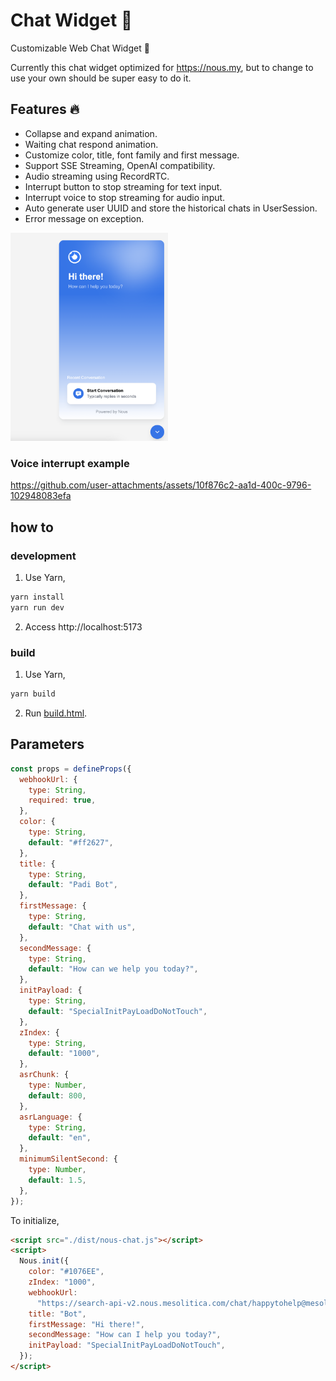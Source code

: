 # Chat Widget 💬

Customizable Web Chat Widget 💬

Currently this chat widget optimized for https://nous.my, but to change to use your own should be super easy to do it.

## Features 🔥

- Collapse and expand animation.
- Waiting chat respond animation.
- Customize color, title, font family and first message.
- Support SSE Streaming, OpenAI compatibility.
- Audio streaming using RecordRTC.
- Interrupt button to stop streaming for text input.
- Interrupt voice to stop streaming for audio input.
- Auto generate user UUID and store the historical chats in UserSession.
- Error message on exception.

<img src="img/hi-there.png" width="50%">

### Voice interrupt example

https://github.com/user-attachments/assets/10f876c2-aa1d-400c-9796-102948083efa

## how to

### development

1. Use Yarn,

```bash
yarn install
yarn run dev
```

2. Access http://localhost:5173

### build

1. Use Yarn,

```bash
yarn build
```

2. Run [build.html](build.html).

## Parameters

```js
const props = defineProps({
  webhookUrl: {
    type: String,
    required: true,
  },
  color: {
    type: String,
    default: "#ff2627",
  },
  title: {
    type: String,
    default: "Padi Bot",
  },
  firstMessage: {
    type: String,
    default: "Chat with us",
  },
  secondMessage: {
    type: String,
    default: "How can we help you today?",
  },
  initPayload: {
    type: String,
    default: "SpecialInitPayLoadDoNotTouch",
  },
  zIndex: {
    type: String,
    default: "1000",
  },
  asrChunk: {
    type: Number,
    default: 800,
  },
  asrLanguage: {
    type: String,
    default: "en",
  },
  minimumSilentSecond: {
    type: Number,
    default: 1.5,
  },
});
```

To initialize,

```html
<script src="./dist/nous-chat.js"></script>
<script>
  Nous.init({
    color: "#1076EE",
    zIndex: "1000",
    webhookUrl:
      "https://search-api-v2.nous.mesolitica.com/chat/happytohelp@mesolitica.com/2968",
    title: "Bot",
    firstMessage: "Hi there!",
    secondMessage: "How can I help you today?",
    initPayload: "SpecialInitPayLoadDoNotTouch",
  });
</script>
```
